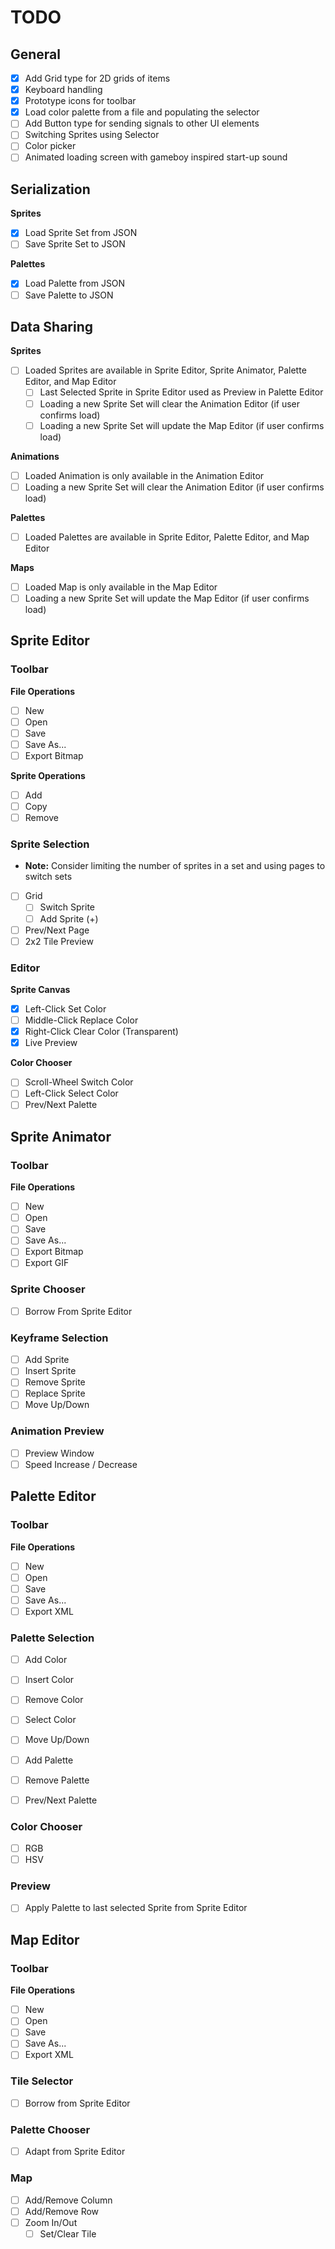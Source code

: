 # TODO

## General

- [x] Add Grid type for 2D grids of items
- [x] Keyboard handling
- [x] Prototype icons for toolbar
- [x] Load color palette from a file and populating the selector
- [ ] Add Button type for sending signals to other UI elements
- [ ] Switching Sprites using Selector
- [ ] Color picker
- [ ] Animated loading screen with gameboy inspired start-up sound

## Serialization

**Sprites**

- [x] Load Sprite Set from JSON
- [ ] Save Sprite Set to JSON

**Palettes**

- [x] Load Palette from JSON
- [ ] Save Palette to JSON

## Data Sharing

**Sprites**

 - [ ] Loaded Sprites are available in Sprite Editor, Sprite Animator, Palette Editor, and Map Editor
   - [ ] Last Selected Sprite in Sprite Editor used as Preview in Palette Editor
   - [ ] Loading a new Sprite Set will clear the Animation Editor (if user confirms load)
   - [ ] Loading a new Sprite Set will update the Map Editor (if user confirms load)

**Animations**

 - [ ] Loaded Animation is only available in the Animation Editor
 - [ ] Loading a new Sprite Set will clear the Animation Editor (if user confirms load)

**Palettes**

 - [ ] Loaded Palettes are available in Sprite Editor, Palette Editor, and Map Editor

**Maps**

 - [ ] Loaded Map is only available in the Map Editor
 - [ ] Loading a new Sprite Set will update the Map Editor (if user confirms load)

## Sprite Editor

### Toolbar

**File Operations**

 - [ ] New
 - [ ] Open
 - [ ] Save
 - [ ] Save As...
 - [ ] Export Bitmap

**Sprite Operations**

 - [ ] Add
 - [ ] Copy
 - [ ] Remove

### Sprite Selection

 - **Note:** Consider limiting the number of sprites in a set and using pages to switch sets
 - [ ] Grid
   - [ ] Switch Sprite
   - [ ] Add Sprite (+)
 - [ ] Prev/Next Page
 - [ ] 2x2 Tile Preview

### Editor

**Sprite Canvas**

 - [x] Left-Click Set Color
 - [ ] Middle-Click Replace Color
 - [x] Right-Click Clear Color (Transparent)
 - [x] Live Preview

**Color Chooser**

 - [ ] Scroll-Wheel Switch Color
 - [ ] Left-Click Select Color
 - [ ] Prev/Next Palette

## Sprite Animator

### Toolbar

**File Operations**

 - [ ] New
 - [ ] Open
 - [ ] Save
 - [ ] Save As...
 - [ ] Export Bitmap
 - [ ] Export GIF

### Sprite Chooser

 - [ ] Borrow From Sprite Editor

### Keyframe Selection

 - [ ] Add Sprite
 - [ ] Insert Sprite
 - [ ] Remove Sprite
 - [ ] Replace Sprite
 - [ ] Move Up/Down

### Animation Preview

 - [ ] Preview Window
 - [ ] Speed Increase / Decrease

## Palette Editor

### Toolbar

**File Operations**

 - [ ] New
 - [ ] Open
 - [ ] Save
 - [ ] Save As...
 - [ ] Export XML

### Palette Selection

 - [ ] Add Color
 - [ ] Insert Color
 - [ ] Remove Color
 - [ ] Select Color
 - [ ] Move Up/Down

 - [ ] Add Palette
 - [ ] Remove Palette
 - [ ] Prev/Next Palette

### Color Chooser

 - [ ] RGB
 - [ ] HSV

### Preview

 - [ ] Apply Palette to last selected Sprite from Sprite Editor

## Map Editor

### Toolbar

**File Operations**

 - [ ] New
 - [ ] Open
 - [ ] Save
 - [ ] Save As...
 - [ ] Export XML

### Tile Selector

 - [ ] Borrow from Sprite Editor

### Palette Chooser

 - [ ] Adapt from Sprite Editor

### Map

 - [ ] Add/Remove Column
 - [ ] Add/Remove Row
 - [ ] Zoom In/Out
   - [ ] Set/Clear Tile
